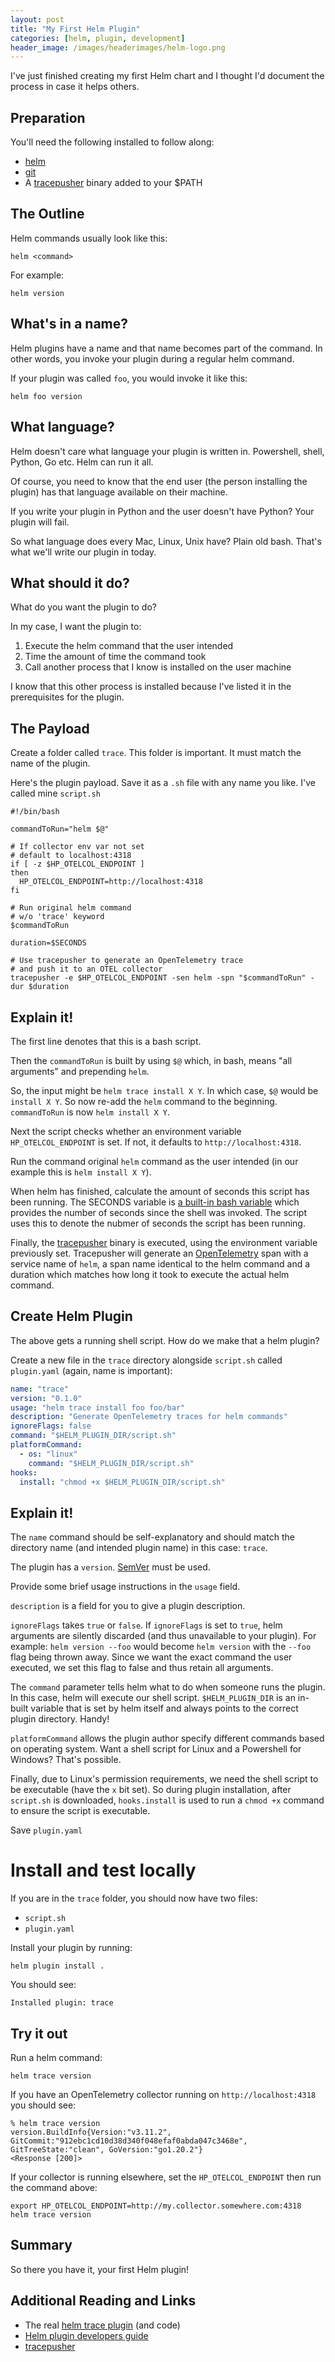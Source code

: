 ```yaml
---
layout: post
title: "My First Helm Plugin"
categories: [helm, plugin, development]
header_image: /images/headerimages/helm-logo.png
---
```


I've just finished creating my first Helm chart and I thought I'd document the process in case it helps others.

## Preparation

You'll need the following installed to follow along:

- [helm](https://helm.sh)
- [git](https://git-scm.com)
- A [tracepusher](https://github.com/agardnerit/releases/latest) binary added to your $PATH

## The Outline

Helm commands usually look like this:

```
helm <command>
```

For example:

```
helm version
```

## What's in a name?

Helm plugins have a name and that name becomes part of the command. In other words, you invoke your plugin during a regular helm command.

If your plugin was called `foo`, you would invoke it like this:

```
helm foo version
```

## What language?

Helm doesn't care what language your plugin is written in. Powershell, shell, Python, Go etc. Helm can run it all.

Of course, you need to know that the end user (the person installing the plugin) has that language available on their machine.

If you write your plugin in Python and the user doesn't have Python? Your plugin will fail.

So what language does every Mac, Linux, Unix have? Plain old bash. That's what we'll write our plugin in today.

## What should it do?

What do you want the plugin to do?

In my case, I want the plugin to:

1. Execute the helm command that the user intended
1. Time the amount of time the command took
1. Call another process that I know is installed on the user machine

I know that this other process is installed because I've listed it in the prerequisites for the plugin.

## The Payload

Create a folder called `trace`. This folder is important. It must match the name of the plugin.

Here's the plugin payload. Save it as a `.sh` file with any name you like. I've called mine `script.sh`

```shell
#!/bin/bash

commandToRun="helm $@"

# If collector env var not set
# default to localhost:4318
if [ -z $HP_OTELCOL_ENDPOINT ]
then
  HP_OTELCOL_ENDPOINT=http://localhost:4318
fi

# Run original helm command
# w/o 'trace' keyword
$commandToRun

duration=$SECONDS

# Use tracepusher to generate an OpenTelemetry trace
# and push it to an OTEL collector 
tracepusher -e $HP_OTELCOL_ENDPOINT -sen helm -spn "$commandToRun" -dur $duration
```

## Explain it!

The first line denotes that this is a bash script.

Then the `commandToRun` is built by using `$@` which, in bash, means "all arguments" and prepending `helm`.

So, the input might be `helm trace install X Y`. In which case, `$@` would be `install X Y`. So now re-add the `helm` command to the beginning. `commandToRun` is now `helm install X Y`.

Next the script checks whether an environment variable `HP_OTELCOL_ENDPOINT` is set. If not, it defaults to `http://localhost:4318`.

Run the command original `helm` command as the user intended (in our example this is `helm install X Y`).

When helm has finished, calculate the amount of seconds this script has been running. The SECONDS variable is [a built-in bash variable](https://man7.org/linux/man-pages/man1/bash.1.html) which provides the number of seconds since the shell was invoked. The script uses this to denote the nubmer of seconds the script has been running.

Finally, the [tracepusher](https://github.com/agardnerit/tracepusher) binary is executed, using the environment variable previously set. Tracepusher will generate an [OpenTelemetry](https://opentelemetry.io) span with a service name of `helm`, a span name identical to the helm command and a duration which matches how long it took to execute the actual helm command.

## Create Helm Plugin

The above gets a running shell script. How do we make that a helm plugin?

Create a new file in the `trace` directory alongside `script.sh` called `plugin.yaml` (again, name is important):

```yaml
name: "trace"
version: "0.1.0"
usage: "helm trace install foo foo/bar"
description: "Generate OpenTelemetry traces for helm commands"
ignoreFlags: false
command: "$HELM_PLUGIN_DIR/script.sh"
platformCommand:
  - os: "linux"
    command: "$HELM_PLUGIN_DIR/script.sh"
hooks:
  install: "chmod +x $HELM_PLUGIN_DIR/script.sh"
```

## Explain it!

The `name` command should be self-explanatory and should match the directory name (and intended plugin name) in this case: `trace`.

The plugin has a `version`. [SemVer](https://semver.org) must be used.

Provide some brief usage instructions in the `usage` field.

`description` is a field for you to give a plugin description.

`ignoreFlags` takes `true` or `false`. If `ignoreFlags` is set to `true`, helm arguments are silently discarded (and thus unavailable to your plugin). For example: `helm version --foo` would become `helm version` with the `--foo` flag being thrown away. Since we want the exact command the user executed, we set this flag to false and thus retain all arguments.

The `command` parameter tells helm what to do when someone runs the plugin. In this case, helm will execute our shell script. `$HELM_PLUGIN_DIR` is an in-built variable that is set by helm itself and always points to the correct plugin directory. Handy!

`platformCommand` allows the plugin author specify different commands based on operating system. Want a shell script for Linux and a Powershell for Windows? That's possible.

Finally, due to Linux's permission requirements, we need the shell script to be executable (have the `x` bit set). So during plugin installation, after `script.sh` is downloaded, `hooks.install` is used to run a `chmod +x` command to ensure the script is executable.

Save `plugin.yaml`

# Install and test locally

If you are in the `trace` folder, you should now have two files:

- `script.sh`
- `plugin.yaml`

Install your plugin by running:

```shell
helm plugin install .
```

You should see:

```
Installed plugin: trace
```

## Try it out

Run a helm command:

```shell
helm trace version
```

If you have an OpenTelemetry collector running on `http://localhost:4318` you should see:

```shell
% helm trace version
version.BuildInfo{Version:"v3.11.2", GitCommit:"912ebc1cd10d38d340f048efaf0abda047c3468e", GitTreeState:"clean", GoVersion:"go1.20.2"}
<Response [200]>
```

If your collector is running elsewhere, set the `HP_OTELCOL_ENDPOINT` then run the command above:

```shell
export HP_OTELCOL_ENDPOINT=http://my.collector.somewhere.com:4318
helm trace version
```

## Summary

So there you have it, your first Helm plugin!

## Additional Reading and Links

- The real [helm trace plugin](https://github.com/agardnerIT/helm-trace) (and code)
- [Helm plugin developers guide](https://helm.sh/docs/topics/plugins/)
- [tracepusher](https://github.com/agardnerit/tracepusher)